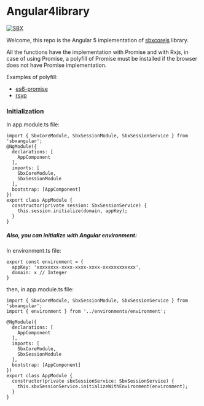 # Angular4library

[![SBX](https://sbxcloud.com/www/ibuyflowersdirect/powered.png)](https://sbxcloud.com)

Welcome, this repo is the Angular 5 implementation of [sbxcorejs](https://github.com/sbxcloud/sbxcorejs) library.

All the functions have the implementation with Promise and with Rxjs, in case of using Promise, a polyfill of Promise must be installed if the browser does not have Promise implementation.

Examples of polyfill:
- [es6-promise](https://github.com/stefanpenner/es6-promise)
- [rsvp](https://github.com/tildeio/rsvp.js/)

### Initialization

In app.module.ts file:
```
import { SbxCoreModule, SbxSessionModule, SbxSessionService } from 'sbxangular';
@NgModule({
  declarations: [
    AppComponent
  ],
  imports: [
    SbxCoreModule,
    SbxSessionModule
  ],
  bootstrap: [AppComponent]
})
export class AppModule {
  constructor(private session: SbxSessionService) {
    this.session.initialize(domain, appKey);
  }
}
```
##### Also, you can initialize with Angular environment: 

In environment.ts file:
```
export const environment = {
  appKey: 'xxxxxxxx-xxxx-xxxx-xxxx-xxxxxxxxxxxx',
  domain: x // Integer
}
```
then, in app.module.ts file:
```
import { SbxCoreModule, SbxSessionModule, SbxSessionService } from 'sbxangular';
import { environment } from '../environments/environment';

@NgModule({
  declarations: [
    AppComponent
  ],
  imports: [
    SbxCoreModule,
    SbxSessionModule
  ],
  bootstrap: [AppComponent]
})
export class AppModule {
  constructor(private sbxSessionService: SbxSessionService) {
    this.sbxSessionService.initializeWithEnvironment(environment);
  }
}
```
